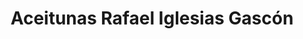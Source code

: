 ---
title: "Aceitunas Rafael Iglesias Gascón"
url: /tamames/aceitunas-rafael-iglesias-gascon/
shop: comodidad
---